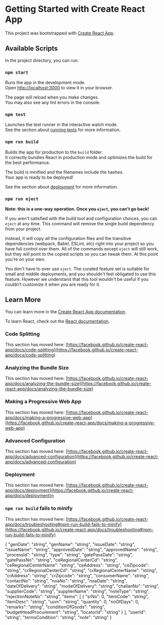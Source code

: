 # Getting Started with Create React App

This project was bootstrapped with [Create React App](https://github.com/facebook/create-react-app).

## Available Scripts

In the project directory, you can run:

### `npm start`

Runs the app in the development mode.\
Open [http://localhost:3000](http://localhost:3000) to view it in your browser.

The page will reload when you make changes.\
You may also see any lint errors in the console.

### `npm test`

Launches the test runner in the interactive watch mode.\
See the section about [running tests](https://facebook.github.io/create-react-app/docs/running-tests) for more information.

### `npm run build`

Builds the app for production to the `build` folder.\
It correctly bundles React in production mode and optimizes the build for the best performance.

The build is minified and the filenames include the hashes.\
Your app is ready to be deployed!

See the section about [deployment](https://facebook.github.io/create-react-app/docs/deployment) for more information.

### `npm run eject`

**Note: this is a one-way operation. Once you `eject`, you can't go back!**

If you aren't satisfied with the build tool and configuration choices, you can `eject` at any time. This command will remove the single build dependency from your project.

Instead, it will copy all the configuration files and the transitive dependencies (webpack, Babel, ESLint, etc) right into your project so you have full control over them. All of the commands except `eject` will still work, but they will point to the copied scripts so you can tweak them. At this point you're on your own.

You don't have to ever use `eject`. The curated feature set is suitable for small and middle deployments, and you shouldn't feel obligated to use this feature. However we understand that this tool wouldn't be useful if you couldn't customize it when you are ready for it.

## Learn More

You can learn more in the [Create React App documentation](https://facebook.github.io/create-react-app/docs/getting-started).

To learn React, check out the [React documentation](https://reactjs.org/).

### Code Splitting

This section has moved here: [https://facebook.github.io/create-react-app/docs/code-splitting](https://facebook.github.io/create-react-app/docs/code-splitting)

### Analyzing the Bundle Size

This section has moved here: [https://facebook.github.io/create-react-app/docs/analyzing-the-bundle-size](https://facebook.github.io/create-react-app/docs/analyzing-the-bundle-size)

### Making a Progressive Web App

This section has moved here: [https://facebook.github.io/create-react-app/docs/making-a-progressive-web-app](https://facebook.github.io/create-react-app/docs/making-a-progressive-web-app)

### Advanced Configuration

This section has moved here: [https://facebook.github.io/create-react-app/docs/advanced-configuration](https://facebook.github.io/create-react-app/docs/advanced-configuration)

### Deployment

This section has moved here: [https://facebook.github.io/create-react-app/docs/deployment](https://facebook.github.io/create-react-app/docs/deployment)n

### `npm run build` fails to minify

This section has moved here: [https://facebook.github.io/create-react-app/docs/troubleshooting#npm-run-build-fails-to-minify](https://facebook.github.io/create-react-app/docs/troubleshooting#npm-run-build-fails-to-minify)


{
  "genDate": "string",
  "genName": "string",
  "issueDate": "string",
  "issueName": "string",
  "approvedDate": "string",
  "approvedName": "string",
  "processId": "string",
  "type": "string",
  "gatePassDate": "string",
  "gatePassNo": "string",
  "ceRegionalCenterCd": "string",
  "ceRegionalCenterName": "string",
  "ceAddress": "string",
  "ceZipcode": "string",
  "crRegionalCenterCd": "string",
  "crRegionalCenterName": "string",
  "crAddress": "string",
  "crZipcode": "string",
  "consumerName": "string",
  "contactNo": "string",
  "noaNo": "string",
  "noaDate": "string",
  "dateOfDelivery": "string",
  "modeOfDelivery": "string",
  "challanNo": "string",
  "supplierCode": "string",
  "supplierName": "string",
  "noteType": "string",
  "rejectionNoteNo": "string",
  "items": [
    {
      "srNo": 0,
      "itemCode": "string",
      "itemDesc": "string",
      "uom": "string",
      "quantity": 0,
      "noOfDays": 0,
      "remarks": "string",
      "conditionOfGoods": "string",
      "budgetHeadProcurement": "string",
      "locatorId": "string"
    }
  ],
  "userId": "string",
  "termsCondition": "string",
  "note": "string"
}